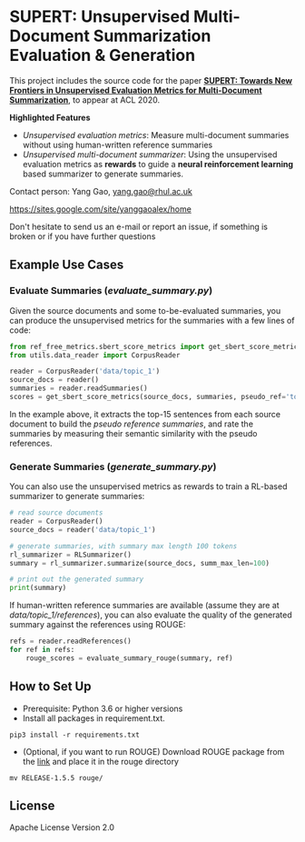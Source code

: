# SUPERT: Unsupervised Multi-Document Summarization Evaluation & Generation

This project includes the source code for the paper [**SUPERT: Towards New Frontiers in Unsupervised Evaluation Metrics for Multi-Document Summarization**](https://arxiv.org/abs/2005.03724), to appear at ACL 2020.

**Highlighted Features**

* *Unsupervised evaluation metrics*: Measure multi-document summaries without using human-written reference summaries
* *Unsupervised multi-document summarizer*: Using the unsupervised evaluation metrics as **rewards** to guide a **neural reinforcement learning** based summarizer to generate summaries.


Contact person: Yang Gao, yang.gao@rhul.ac.uk

https://sites.google.com/site/yanggaoalex/home

Don't hesitate to send us an e-mail or report an issue, if something is broken or if you have further questions

## Example Use Cases

### Evaluate Summaries (*evaluate_summary.py*)
Given the source documents and some to-be-evaluated summaries, you can produce the unsupervised metrics for the summaries with a few lines of code:

```python
from ref_free_metrics.sbert_score_metrics import get_sbert_score_metrics
from utils.data_reader import CorpusReader

reader = CorpusReader('data/topic_1')
source_docs = reader()
summaries = reader.readSummaries() 
scores = get_sbert_score_metrics(source_docs, summaries, pseudo_ref='top15')
```
In the example above, it extracts the top-15 sentences from each source document
to build the *pseudo reference summaries*, and rate the summaries
by measuring their semantic similarity with the pseudo references.

### Generate Summaries (*generate_summary.py*) 
You can also use the unsupervised metrics as rewards to train a RL-based summarizer to generate summaries:

```python
# read source documents
reader = CorpusReader()
source_docs = reader('data/topic_1')

# generate summaries, with summary max length 100 tokens
rl_summarizer = RLSummarizer()
summary = rl_summarizer.summarize(source_docs, summ_max_len=100)

# print out the generated summary
print(summary)
```

If human-written reference summaries are available (assume they are at *data/topic_1/references*), you can also evaluate the quality of the generated summary against the references using ROUGE:

```python
refs = reader.readReferences() 
for ref in refs:
    rouge_scores = evaluate_summary_rouge(summary, ref)
```
<!--
With the provided sample data (located at *data/topic_1*), the generated summary is 

```
A man intent on committing suicide left his car on a railroad track in Glendale near downtown Los Angeles Wednesday, where it set off a collision that derailed two commuter trains, killing at least 10 people and injuring nearly 200, authorities said. One of the stricken trains then side-swiped a stationary freight train that was parked on a side-track in the area, knocking it over, officials said. Authorities believe Juan Manuel Alvarez drove his Jeep Grand Cherokee around the rail crossing barrier and onto the Metrolink train tracks at Chevy Chase Drive in Glendale about 6 a.m. Wednesday
```
And its ROUGE scores against the golden references are:
```
ROUGE-1:	0.42
ROUGE-2:	0.09091
ROUGE-L:	0.22
ROUGE-SU4:	0.15251
```
Please note that, due the to stochastic nature of RL, the generated summaries at different runs 
are most likely to be different.
-->

## How to Set Up 
* Prerequisite: Python 3.6 or higher versions
* Install all packages in requirement.txt.
```shell script
pip3 install -r requirements.txt
```
* (Optional, if you want to run ROUGE) Download ROUGE package from the [link](https://www.isi.edu/licensed-sw/see/rouge/) and place it in the rouge directory
```shell script
mv RELEASE-1.5.5 rouge/
```

## License
Apache License Version 2.0
